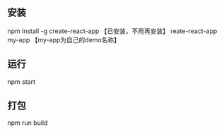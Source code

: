 ## 安装
npm install -g create-react-app  【已安装，不用再安装】
reate-react-app my-app 【my-app为自己的demo名称】

## 运行
npm start

## 打包
npm run build
